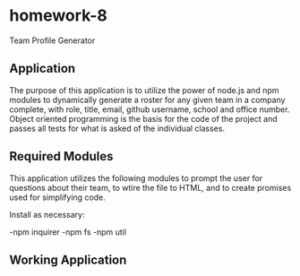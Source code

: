 # homework-8
Team Profile Generator

## Application
The purpose of this application is to utilize the power of node.js and npm modules to dynamically generate a
roster for any given team in a company complete, with role, title, email, github username, school and office number.
Object oriented programming is the basis for the code of the project and passes all tests for what is asked of the individual classes.

## Required Modules
This application utilizes the following modules to prompt the user for questions about their team, to wtire the file to HTML, and to create promises used for simplifying code.

Install as necessary:

-npm inquirer
-npm fs
-npm util

## Working Application
